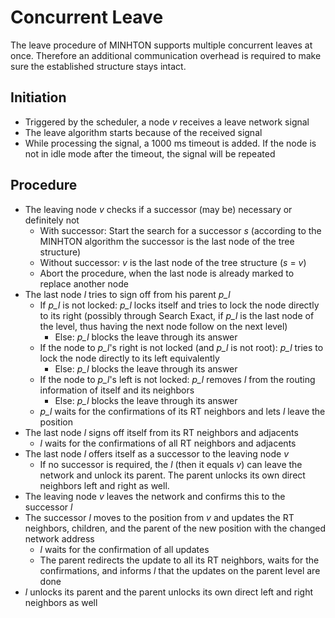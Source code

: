 # Concurrent Leave

The leave procedure of MINHTON supports multiple concurrent leaves at once. Therefore an additional communication overhead is required to make sure the established structure stays intact.

## Initiation

- Triggered by the scheduler, a node *v* receives a leave network signal
- The leave algorithm starts because of the received signal
- While processing the signal, a 1000 ms timeout is added. If the node is not in idle mode after the timeout, the signal will be repeated

## Procedure

- The leaving node *v* checks if a successor (may be) necessary or definitely not
    - With successor: Start the search for a successor *s* (according to the MINHTON algorithm the successor is the last node of the tree structure)
    - Without successor: *v* is the last node of the tree structure (*s* = *v*)
    - Abort the procedure, when the last node is already marked to replace another node
- The last node *l* tries to sign off from his parent *p_l*
    - If *p_l* is not locked: *p_l* locks itself and tries to lock the node directly to its right (possibly through Search Exact, if *p_l* is the last node of the level, thus having the next node follow on the next level)
        - Else: *p_l* blocks the leave through its answer
    - If the node to *p_l*'s right is not locked (and *p_l* is not root): *p_l* tries to lock the node directly to its left equivalently
        - Else: *p_l* blocks the leave through its answer
    - If the node to *p_l*'s left is not locked: *p_l* removes *l* from the routing information of itself and its neighbors
        - Else: *p_l* blocks the leave through its answer
    - *p_l* waits for the confirmations of its RT neighbors and lets *l* leave the position
- The last node *l* signs off itself from its RT neighbors and adjacents
    - *l* waits for the confirmations of all RT neighbors and adjacents
- The last node *l* offers itself as a successor to the leaving node *v*
    - If no successor is required, the *l* (then it equals *v*) can leave the network and unlock its parent. The parent unlocks its own direct neighbors left and right as well.
- The leaving node *v* leaves the network and confirms this to the successor *l*
- The successor *l* moves to the position from *v* and updates the RT neighbors, children, and the parent of the new position with the changed network address
    - *l* waits for the confirmation of all updates
    - The parent redirects the update to all its RT neighbors, waits for the confirmations, and informs *l* that the updates on the parent level are done
- *l* unlocks its parent and the parent unlocks its own direct left and right neighbors as well

